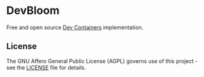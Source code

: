 # DevBloom

Free and open source [Dev Containers](https://containers.dev/) implementation.

## License

The GNU Affero General Public License (AGPL) governs use of this project - see the [LICENSE](LICENSE) file for details.
